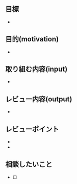 ## 目標

* 

## 目的(motivation)

* 

## 取り組む内容(input)

* 

## レビュー内容(output)

* 

## レビューポイント

* 
* 

## 相談したいこと

- [ ] 
